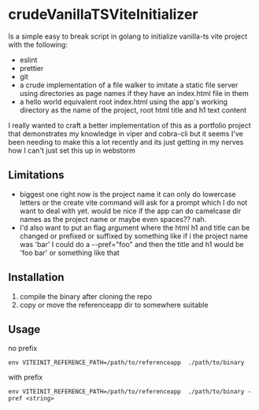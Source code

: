 # crudeVanillaTSViteInitializer

Is a simple easy to break script in golang to
initialize vanilla-ts vite project with the
following:

- eslint
- prettier
- git
- a crude implementation of a file walker to
  imitate a static file server using
  directories as page names if they have an
  index.html file in them
- a hello world equivalent root index.html
  using the app's working directory as the
  name of the project, root html title and h1 text
  content

I really wanted to craft a better
implementation of this as a portfolio project
that demonstrates my knowledge in viper and
cobra-cli but it seems I've been needing to
make this a lot recently and its just getting
in my nerves how I can't just set this up in
webstorm 

## Limitations

- biggest one right now is the project name it 
  can only do lowercase letters or the create 
  vite command will ask for a prompt which I 
  do not want to deal with yet. would be nice 
  if the app can do camelcase dir names as the 
  project name or maybe even spaces?? nah.
- I'd also want to put an flag argument where 
  the html h1 and title can be changed or 
  prefixed or suffixed by something like if i 
  the project name was 'bar' I could do a 
  --pref="foo" and then the title and h1 would 
  be 'foo bar' or something like that

## Installation 

1. compile the binary after cloning the repo
2. copy or move the referenceapp dir to 
   somewhere suitable

## Usage

no prefix
```shell
env VITEINIT_REFERENCE_PATH=/path/to/referenceapp  ./path/to/binary
```

with prefix
```shell
env VITEINIT_REFERENCE_PATH=/path/to/referenceapp  ./path/to/binary -pref <string>
```
